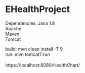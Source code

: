 # EHealthProject
Dependencies:
Java 1.8 <br />
Apache <br />
Maven <br />
Tomcat <br />

build: mvn clean install -T 9 <br />
run: mvn tomcat7:run <br />
<br />
https://localhost:8080/HealthChart/ <br />
